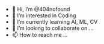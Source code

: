 - 👋 Hi, I’m @404nofound
- 👀 I’m interested in Coding
- 🌱 I’m currently learning AI, ML, CV
- 💞️ I’m looking to collaborate on ...
- 📫 How to reach me ...

<!---
404nofound/404nofound is a ✨ special ✨ repository because its `README.md` (this file) appears on your GitHub profile.
You can click the Preview link to take a look at your changes.
--->
